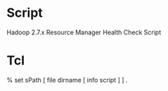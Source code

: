 # Script

Hadoop 2.7.x Resource Manager Health Check Script

# Tcl
% set sPath       [ file dirname [ info script ] ]
.
